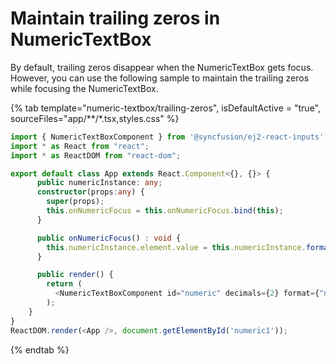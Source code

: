 # Maintain trailing zeros in NumericTextBox

By default, trailing zeros disappear when the NumericTextBox gets focus. However, you can use the following sample to maintain the trailing zeros while focusing the NumericTextBox.

{% tab template="numeric-textbox/trailing-zeros", isDefaultActive = "true", sourceFiles="app/**/*.tsx,styles.css" %}

```typescript
import { NumericTextBoxComponent } from '@syncfusion/ej2-react-inputs';
import * as React from "react";
import * as ReactDOM from "react-dom";

export default class App extends React.Component<{}, {}> {
      public numericInstance: any;
      constructor(props:any) {
        super(props);
        this.onNumericFocus = this.onNumericFocus.bind(this);
      }

      public onNumericFocus() : void {
        this.numericInstance.element.value = this.numericInstance.formattedValue(this.numericInstance.decimals, parseFloat(this.numericInstance.element.value));
      }

      public render() {
        return (
          <NumericTextBoxComponent id="numeric" decimals={2} format={"n2"} ref={(numeric) => { this.numericInstance = numeric as NumericTextBoxComponent; }}  value={10} change={this.onNumericFocus} onFocus={this.onNumericFocus}/>
        );
    }
}
ReactDOM.render(<App />, document.getElementById('numeric1'));

 ```

{% endtab %}